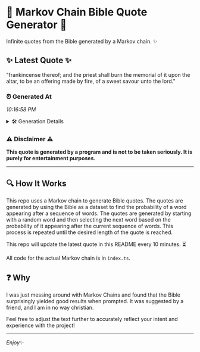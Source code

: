 # 📖 Markov Chain Bible Quote Generator 📖

Infinite quotes from the Bible generated by a Markov chain. ✨

## ✨ Latest Quote ✨
"frankincense thereof; and the priest shall burn the memorial of it upon the altar, to be an offering made by fire, of a sweet savour unto the lord."

### ⏰ Generated At
*10:16:58 PM*

<details>
    <summary>🛠️ Generation Details</summary>
    <p>
        <strong>🌱 Seed:</strong> frankincense<br>
        <strong>🔄 Iterations:</strong> 27<br>
        <strong>📜 Context History:</strong><br>[ frankincense ]: thereof;<br>[ frankincense, thereof; ]: and<br>[ frankincense, thereof;, and ]: the<br>[ frankincense, thereof;, and, the ]: priest<br>[ frankincense, thereof;, and, the, priest ]: shall<br>[ frankincense, thereof;, and, the, priest, shall ]: burn<br>[ thereof;, and, the, priest, shall, burn ]: the<br>[ and, the, priest, shall, burn, the ]: memorial<br>[ the, priest, shall, burn, the, memorial ]: of<br>[ priest, shall, burn, the, memorial, of ]: it<br>[ shall, burn, the, memorial, of, it ]: upon<br>[ burn, the, memorial, of, it, upon ]: the<br>[ the, memorial, of, it, upon, the ]: altar,<br>[ memorial, of, it, upon, the, altar, ]: to<br>[ of, it, upon, the, altar,, to ]: be<br>[ it, upon, the, altar,, to, be ]: an<br>[ upon, the, altar,, to, be, an ]: offering<br>[ the, altar,, to, be, an, offering ]: made<br>[ altar,, to, be, an, offering, made ]: by<br>[ to, be, an, offering, made, by ]: fire,<br>[ be, an, offering, made, by, fire, ]: of<br>[ an, offering, made, by, fire,, of ]: a<br>[ offering, made, by, fire,, of, a ]: sweet<br>[ made, by, fire,, of, a, sweet ]: savour<br>[ by, fire,, of, a, sweet, savour ]: unto<br>[ fire,, of, a, sweet, savour, unto ]: the<br>[ of, a, sweet, savour, unto, the ]: lord.<br>
    </p>
</details>

### ⚠️ Disclaimer ⚠️
**This quote is generated by a program and is not to be taken seriously. It is purely for entertainment purposes.**

---

## 🔍 How It Works

This repo uses a Markov chain to generate Bible quotes. The quotes are generated by using the Bible as a dataset to find the probability of a word appearing after a sequence of words. The quotes are generated by starting with a random word and then selecting the next word based on the probability of it appearing after the current sequence of words. This process is repeated until the desired length of the quote is reached.

This repo will update the latest quote in this README every 10 minutes. ⏳

All code for the actual Markov chain is in `index.ts`.

## ❓ Why

I was just messing around with Markov Chains and found that the Bible surprisingly yielded good results when prompted. 
It was suggested by a friend, and I am in no way christian.

Feel free to adjust the text further to accurately reflect your intent and experience with the project!

---

*Enjoy*✨
